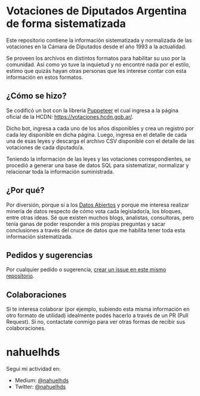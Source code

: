 # Votaciones de Diputados Argentina de forma sistematizada

Este repositorio contiene la información sistematizada y normalizada de las votaciones en la Cámara de Diputados desde el año 1993 a la actualidad.

Se proveen los archivos en distintos formatos para habilitar su uso por la comunidad. Así como yo tuve la inquietud y no encontré nada por el estilo, estimo que quizás hayan otras personas que les interese contar con esta información en estos formatos.

## ¿Cómo se hizo?

Se codificó un bot con la librería [Puppeteer](https://pptr.dev/) el cual ingresa a la página oficial de la HCDN: https://votaciones.hcdn.gob.ar/.

Dicho bot, ingresa a cada uno de los años disponibles y crea un registro por cada ley disponible en dicha página. Luego, ingresa en el detalle de cada una de esas leyes y descarga el archivo CSV disponible con el detalle de las votaciones de cada diputado/a.

Teniendo la información de las leyes y las votaciones correspondientes, se procedió a generar una base de datos SQL para sistematizar, normalizar y relacionar toda la información suministrada.

## ¿Por qué?

Por diversión, porque sí a los [Datos Abiertos](https://es.wikipedia.org/wiki/Datos_abiertos) y porque me interesa realizar minería de datos respecto de cómo vota cada legislador/a, los bloques, entre otras ideas. Sé que existen muchos blogs, analistas, consultoras, pero tenía ganas de poder responder a mis propias preguntas y sacar conclusiones a través del cruce de datos que me habilita tener toda esta información sistematizada.

## Pedidos y sugerencias

Por cualquier pedido o sugerencia, [crear un issue en este mismo repositorio](https://github.com/nahuelhds/votaciones-diputados-argentina/issues/new).

## Colaboraciones

Si te interesa colaborar (por ejemplo, subiendo esta misma información en otro formato de utilidad) idealmente podés hacerlo a través de un PR (Pull Request). Si no, contactate conmigo para ver otras formas de recibir sus colaboraciones. 

# nahuelhds

Segui mi actividad en:
- Medium: [@nahuelhds](http://medium.com/@nahuelhds)
- Twitter: [@nahuelhds](https://twitter.com/nahuelhds)
